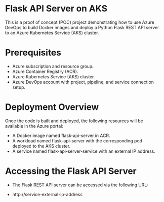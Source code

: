 # Flask API Server on AKS

This is a proof of concept (POC) project demonstrating how to use Azure DevOps to build Docker images and deploy a Python Flask REST API server to an Azure Kubernetes Service (AKS) cluster.

# Prerequisites

- Azure subscription and resource group.
- Azure Container Registry (ACR).
- Azure Kubernetes Service (AKS) cluster.
- Azure DevOps account with project, pipeline, and service connection setup.

# Deployment Overview

Once the code is built and deployed, the following resources will be available in the Azure portal:

- A Docker image named flask-api-server in ACR.
- A workload named flask-api-server with the corresponding pod deployed to the AKS cluster.
- A service named flask-api-server-service with an external IP address.

# Accessing the Flask API Server

- The Flask REST API server can be accessed via the following URL:

- http://service-external-ip-address

